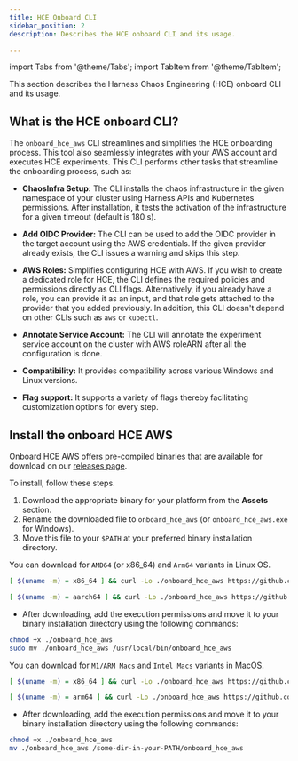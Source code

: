 ```yaml
---
title: HCE Onboard CLI
sidebar_position: 2
description: Describes the HCE onboard CLI and its usage.

---
```

import Tabs from '@theme/Tabs';
import TabItem from '@theme/TabItem';

This section describes the Harness Chaos Engineering (HCE) onboard CLI and its usage.

## What is the HCE onboard CLI?

The `onboard_hce_aws` CLI streamlines and simplifies the HCE onboarding process. This tool also seamlessly integrates with your AWS account and executes HCE experiments. This CLI performs other tasks that streamline the onboarding process, such as:

- **ChaosInfra Setup:** The CLI installs the chaos infrastructure in the given namespace of your cluster using Harness APIs and Kubernetes permissions. After installation, it tests the activation of the infrastructure for a given timeout (default is 180 s).

- **Add OIDC Provider:** The CLI can be used to add the OIDC provider in the target account using the AWS credentials. If the given provider already exists, the CLI issues a warning and skips this step.

- **AWS Roles:** Simplifies configuring HCE with AWS. If you wish to create a dedicated role for HCE, the CLI defines the required policies and permissions directly as CLI flags. Alternatively, if you already have a role, you can provide it as an input, and that role gets attached to the provider that you added previously. In addition, this CLI doesn't depend on other CLIs such as `aws` or `kubectl`.

- **Annotate Service Account:** The CLI will annotate the experiment service account on the cluster with AWS roleARN after all the configuration is done.

- **Compatibility:** It provides compatibility across various Windows and Linux versions.

- **Flag support:** It supports a variety of flags thereby facilitating customization options for every step.

## Install the onboard HCE AWS

Onboard HCE AWS offers pre-compiled binaries that are available for download on our [releases page](https://github.com/harness/onboard_hce_aws/releases).

To install, follow these steps.
1. Download the appropriate binary for your platform from the **Assets** section.
2. Rename the downloaded file to `onboard_hce_aws` (or `onboard_hce_aws.exe` for Windows).
3. Move this file to your `$PATH` at your preferred binary installation directory.

<Tabs>
  <TabItem value="Linux">

You can download for `AMD64` (or x86_64) and `Arm64` variants in Linux OS.

<Tabs>
  <TabItem value="AMD64 / x86_64">

```bash
[ $(uname -m) = x86_64 ] && curl -Lo ./onboard_hce_aws https://github.com/harness/onboard_hce_aws/releases/download/0.0.3/cli-linux-amd64
```

</TabItem>

  <TabItem value="Arm64">

```bash
[ $(uname -m) = aarch64 ] && curl -Lo ./onboard_hce_aws https://github.com/harness/onboard_hce_aws/releases/download/0.0.3/cli-linux-arm64
```

* After downloading, add the execution permissions and move it to your binary installation directory using the following commands:

```bash
chmod +x ./onboard_hce_aws
sudo mv ./onboard_hce_aws /usr/local/bin/onboard_hce_aws
```

  </TabItem>

</Tabs>
</TabItem>

<TabItem value="MacOS">

You can download for `M1/ARM Macs` and `Intel Macs` variants in MacOS.

<Tabs>
<TabItem value="Intel Macs">

```bash
[ $(uname -m) = x86_64 ] && curl -Lo ./onboard_hce_aws https://github.com/harness/onboard_hce_aws/releases/download/0.1.0/cli-darwin-amd64
```
</TabItem>

<TabItem value="M1 / ARM Macs">

```bash
[ $(uname -m) = arm64 ] && curl -Lo ./onboard_hce_aws https://github.com/harness/onboard_hce_aws/releases/download/0.2.0/cli-darwin-arm64
```

* After downloading, add the execution permissions and move it to your binary installation directory using the following commands:

```bash
chmod +x ./onboard_hce_aws
mv ./onboard_hce_aws /some-dir-in-your-PATH/onboard_hce_aws
```

</TabItem>
</Tabs>

</TabItem>
</Tabs>

